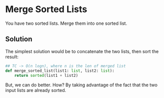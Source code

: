 # Merge Sorted Lists
You have two sorted lists. Merge them into one sorted list.

## Solution
The simplest solution would be to concatenate the two lists, then sort the result:
```python
## TC -> O(n logn), where n is the len of merged list
def merge_sorted_list(list1: list, list2: list):
    return sorted(list1 + list2)
```

But, we can do better. How?
By taking advantage of the fact that the two input lists are already sorted.


